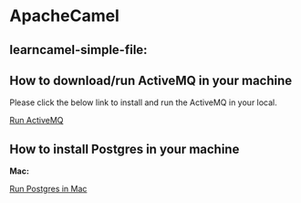# ApacheCamel

## **learncamel-simple-file:**

## How to download/run ActiveMQ in your machine

Please click the below link to install and run the ActiveMQ in your local.  

[Run ActiveMQ](https://github.com/dilipSundar/TeachApacheCamel/blob/master/How-to-download:run-activemq.md)

## How to install Postgres in your machine

**Mac:**  

[Run Postgres in Mac](https://github.com/dilipSundar/TeachApacheCamel/blob/master/How-to-install-Postgres-in-Mac.md)
